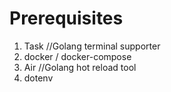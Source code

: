 # Prerequisites
1. Task //Golang terminal supporter
2. docker / docker-compose
3. Air //Golang hot reload tool
4. dotenv 